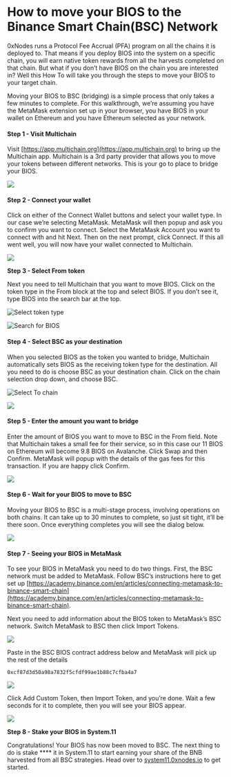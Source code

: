 # How to move your BIOS to the Binance Smart Chain(BSC) Network

0xNodes runs a Protocol Fee Accrual (PFA) program on all the chains it is deployed to.  That means if you deploy BIOS into the system on a specific chain, you will earn native token rewards from all the harvests completed on that chain.  But what if you don’t have BIOS on the chain you are interested in?  Well this How To will take you through the steps to move your BIOS to your target chain.

Moving your BIOS to BSC (bridging) is a simple process that only takes a few minutes to complete.  For this walkthrough, we’re assuming you have the MetaMask extension set up in your browser, you have BIOS in your wallet on Ethereum and you have Ethereum selected as your network.

#### **Step 1 - Visit Multichain**

Visit [https://app.multichain.org](https://app.multichain.org) to bring up the Multichain app. Multichain is a 3rd party provider that allows you to move your tokens between different networks. This is your go to place to bridge your BIOS.

![](../.gitbook/assets/multichain-app-not-connected.png)

#### **Step 2 - Connect your wallet**

Click on either of the Connect Wallet buttons and select your wallet type.  In our case we’re selecting MetaMask. MetaMask will then popup and ask you to confirm you want to connect. Select the MetaMask Account you want to connect with and hit Next. Then on the next prompt, click Connect.  If this all went well, you will now have your wallet connected to Multichain.

![](../.gitbook/assets/multichain-connect-to-wallet-with-arrow.png)

**Step 3 - Select From token**

Next you need to tell Multichain that you want to move BIOS. Click on the token type in the From block at the top and select BIOS.  If you don’t see it, type BIOS into the search bar at the top.

![Select token type](../.gitbook/assets/multichain-from-select-token-type.png)

![Search for BIOS](../.gitbook/assets/multichain-select-bios-from-list.png)

#### **Step 4 - Select BSC as your destination**

When you selected BIOS as the token you wanted to bridge, Multichain automatically sets BIOS as the receiving token type for the destination. All you need to do is choose BSC as your destination chain.  Click on the chain selection drop down, and choose BSC.

![Select To chain](../.gitbook/assets/multichain-select-to-chain-with-arrow.png)

![](../.gitbook/assets/multichain-to-chain-dialog-with-arrow-bsc.png)

#### **Step 5 - Enter the amount you want to bridge**

Enter the amount of BIOS you want to move to BSC in the From field.  Note that Multichain takes a small fee for their service, so in this case our 11 BIOS on Ethereum will become 9.8 BIOS on Avalanche.  Click Swap and then Confirm.  MetaMask will popup with the details of the gas fees for this transaction.  If you are happy click Confirm.

![](../.gitbook/assets/multichain-exchange-rate-bsc.png)

#### **Step 6 - Wait for your BIOS to move to BSC**

Moving your BIOS to BSC is a multi-stage process, involving operations on both chains. It can take up to 30 minutes to complete, so just sit tight, it’ll be there soon. Once everything completes you will see the dialog below.

![](../.gitbook/assets/multichain-transaction-complete-bsc.png)

#### **Step 7 - Seeing your BIOS in MetaMask**

To see your BIOS in MetaMask you need to do two things.  First, the BSC network must be added to MetaMask.  Follow BSC’s instructions here to get set up [https://academy.binance.com/en/articles/connecting-metamask-to-binance-smart-chain](https://academy.binance.com/en/articles/connecting-metamask-to-binance-smart-chain).

Next you need to add information about the BIOS token to MetaMask’s BSC network.  Switch MetaMask to BSC then click Import Tokens.

![](../.gitbook/assets/metamask-import-token.png)

Paste in the BSC BIOS contract address below and MetaMask will pick up the rest of the details

```
0xcf87d3d50a98a7832f5cfdf99ae1b88c7cfba4a7
```

![](../.gitbook/assets/metamask-import-token-BSC.png)

Click Add Custom Token, then Import Token, and you’re done.  Wait a few seconds for it to complete, then you will see your BIOS appear.

![](../.gitbook/assets/metamask-bios-in-wallet-bsc.png)

**Step 8 - Stake your BIOS in System.11**

Congratulations!  Your BIOS has now been moved to BSC.  The next thing to do is stake **** it in System.11 to start earning your share of the BNB harvested from all BSC strategies.  Head over to [system11.0xnodes.io](http://system11.0xnodes.io) to get started.
